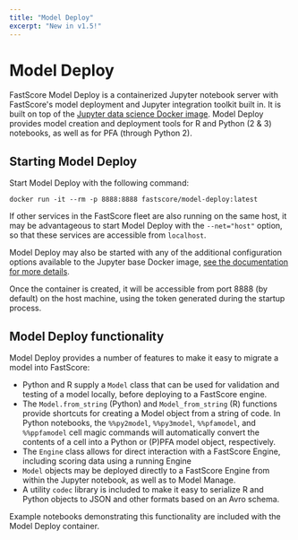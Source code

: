 ```yaml
---
title: "Model Deploy"
excerpt: "New in v1.5!"
---
```

# Model Deploy

FastScore Model Deploy is a containerized Jupyter notebook server with FastScore's model deployment and Jupyter integration toolkit built in. It is built on top of the [Jupyter data science Docker image](https://hub.docker.com/r/jupyter/datascience-notebook/). Model Deploy provides model creation and deployment tools for R and Python (2 & 3) notebooks, as well as for PFA (through Python 2). 

## Starting Model Deploy

Start Model Deploy with the following command:
```
docker run -it --rm -p 8888:8888 fastscore/model-deploy:latest
```
If other services in the FastScore fleet are also running on the same host, it may be advantageous to start Model Deploy with the `--net="host"` option, so that these services are accessible from `localhost`. 

Model Deploy may also be started with any of the additional configuration options available to the Jupyter base Docker image, [see the documentation for more details](https://github.com/jupyter/docker-stacks/tree/master/datascience-notebook). 

Once the container is created, it will be accessible from port 8888 (by default) on the host machine, using the token generated during the startup process. 

## Model Deploy functionality

Model Deploy provides a number of features to make it easy to migrate a model into FastScore:

* Python and R supply a `Model` class that can be used for validation and testing of a model locally, before deploying to a FastScore engine.
* The `Model.from_string` (Python) and `Model_from_string` (R) functions provide shortcuts for creating a Model object from a string of code. In Python notebooks, the `%%py2model`, `%%py3model`, `%%pfamodel`, and `%%ppfamodel` cell magic commands will automatically convert the contents of a cell into a Python or (P)PFA model object, respectively.
* The `Engine` class allows for direct interaction with a FastScore Engine, including scoring data using a running Engine
* `Model` objects may be deployed directly to a FastScore Engine from within the Jupyter notebook, as well as to Model Manage.
* A utility `codec` library is included to make it easy to serialize R and Python objects to JSON and other formats based on an Avro schema.

Example notebooks demonstrating this functionality are included with the Model Deploy container.